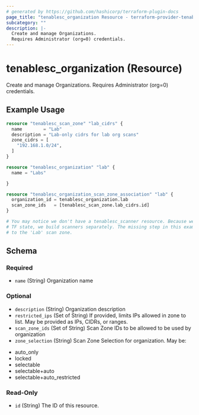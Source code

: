 ```yaml
---
# generated by https://github.com/hashicorp/terraform-plugin-docs
page_title: "tenablesc_organization Resource - terraform-provider-tenablesc"
subcategory: ""
description: |-
  Create and manage Organizations.
  Requires Administrator (org=0) credentials.
---
```


# tenablesc_organization (Resource)

Create and manage Organizations.
Requires Administrator (org=0) credentials.

## Example Usage

```terraform
resource "tenablesc_scan_zone" "lab_cidrs" {
  name        = "Lab"
  description = "Lab-only cidrs for lab org scans"
  zone_cidrs = [
    "192.168.1.0/24",
  ]
}

resource "tenablesc_organization" "lab" {
  name = "Labs"

}

resource "tenablesc_organization_scan_zone_association" "lab" {
  organization_id = tenablesc_organization.lab
  scan_zone_ids   = [tenablesc_scan_zone.lab_cidrs.id]
}

# You may notice we don't have a tenablesc_scanner resource. Because we don't want to put the scanner passwords in
# TF state, we build scanners separately. The missing step in this example is associating the desired scanners
# to the 'Lab' scan zone.
```

<!-- schema generated by tfplugindocs -->
## Schema

### Required

- `name` (String) Organization name

### Optional

- `description` (String) Organization description
- `restricted_ips` (Set of String) If provided, limits IPs allowed in zone to list. May be provided as IPs, CIDRs, or ranges.
- `scan_zone_ids` (Set of String) Scan Zone IDs to be allowed to be used by organization
- `zone_selection` (String) Scan Zone Selection for organization. May be:
 * auto_only
 * locked
 * selectable
 * selectable+auto
 * selectable+auto_restricted

### Read-Only

- `id` (String) The ID of this resource.


